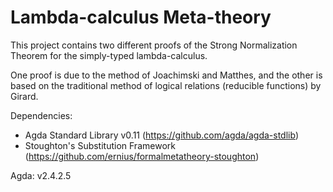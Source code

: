 # Lambda-calculus Meta-theory

This project contains two different proofs of the Strong Normalization Theorem for the simply-typed lambda-calculus.

One proof is due to the method of Joachimski and Matthes, and the other is based on the traditional method of logical relations (reducible functions) by Girard.

Dependencies: 
* Agda Standard Library v0.11 (https://github.com/agda/agda-stdlib)
* Stoughton's Substitution Framework (https://github.com/ernius/formalmetatheory-stoughton)

Agda: v2.4.2.5
